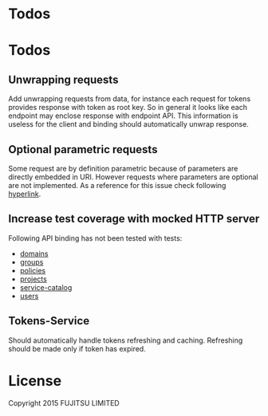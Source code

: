 # Todos
# Todos

## Unwrapping requests

Add unwrapping requests from data, for instance each request for tokens provides response with token as root key.
So in general it looks like each endpoint may enclose response with endpoint API.
This information is useless for the client and binding should automatically unwrap response.

## Optional parametric requests

Some request are by definition parametric because of parameters are directly embedded in URI.
However requests where parameters are optional are not implemented.
As a reference for this issue check following [hyperlink](http://developer.openstack.org/api-ref-identity-v3.html#listCredentials).

## Increase test coverage with mocked HTTP server

Following API binding has not been tested with tests:
* [domains](../lib/keystone/domains.js)
* [groups](../lib/keystone/groups.js)
* [policies](../lib/keystone/policies.js)
* [projects](../lib/keystone/projects.js)
* [service-catalog](../lib/keystone/service-catalog.js)
* [users](../lib/keystone/users.js)

## Tokens-Service

Should automatically handle tokens refreshing and caching.
Refreshing should be made only if token has expired.

# License

Copyright 2015 FUJITSU LIMITED
